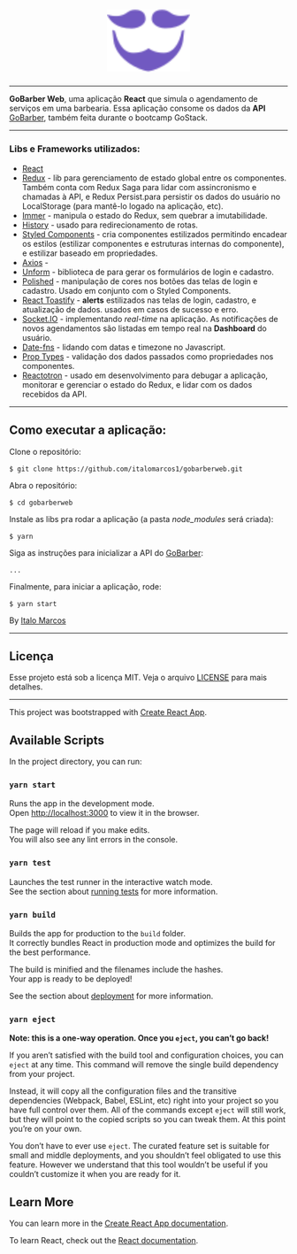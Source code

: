 <h1 align="center">
  <img alt="GoBarber" title="GoBarber" src="./gobarber.svg" width="150px" />
</h1>

---

**GoBarber Web**, uma aplicação **React** que simula o agendamento de serviços em uma barbearia. Essa aplicação consome os dados da **API** [GoBarber](https://github.com/italomarcos1/GoBarber/), também feita durante o bootcamp GoStack.

---
### Libs e Frameworks utilizados:

- [React](https://github.com/facebook/react)
- [Redux](https://github.com/reduxjs/redux) - lib para gerenciamento de estado global entre os componentes. Também conta com Redux Saga para lidar com assincronismo e chamadas à API, e Redux Persist.para persistir os dados do usuário no LocalStorage (para mantê-lo logado na aplicação, etc).
- [Immer](https://github.com/immerjs/immer) - manipula o estado do Redux, sem quebrar a imutabilidade.
- [History](https://github.com/ReactTraining/history) - usado para redirecionamento de rotas.
- [Styled Components](https://github.com/styled-components/styled-components) - cria componentes estilizados permitindo encadear os estilos (estilizar componentes e estruturas internas do componente), e estilizar baseado em propriedades.
- [Axios](https://github.com/axios/axios) - 
- [Unform](https://github.com/rocketseat/unform) - biblioteca de para gerar os formulários de login e cadastro. 
- [Polished](https://github.com/styled-components/polished) - manipulação de cores nos botões das telas de login e cadastro. Usado em conjunto com o Styled Components.
- [React Toastify](https://github.com/fkhadra/react-toastify) - **alerts** estilizados nas telas de login, cadastro, e atualização de dados. usados em casos de sucesso e erro.
- [Socket.IO](https://github.com/socketio/socket.io) - implementando *real-time* na aplicação. As notificações de novos agendamentos são listadas em tempo real na **Dashboard** do usuário.
- [Date-fns](https://github.com/date-fns/date-fns) - lidando com datas e timezone no Javascript.
- [Prop Types](https://github.com/facebook/prop-types) - validação dos dados passados como propriedades nos componentes.
- [Reactotron](https://github.com/infinitered/reactotron) - usado em desenvolvimento para debugar a aplicação, monitorar e gerenciar o estado do Redux, e lidar com os dados recebidos da API.

---

## Como executar a aplicação:

Clone o repositório:
```
$ git clone https://github.com/italomarcos1/gobarberweb.git
```
Abra o repositório:
```
$ cd gobarberweb
```
Instale as libs pra rodar a aplicação (a pasta *node_modules* será criada):
```
$ yarn
```
Siga as instruções para inicializar a API do [GoBarber]():
```
...
```

Finalmente, para iniciar a aplicação, rode:
```
$ yarn start
```
By [Italo Marcos](https://www.linkedin.com/in/italo-m-b181b1117/)

---
## Licença

Esse projeto está sob a licença MIT. Veja o arquivo [LICENSE](https://github.com/flaviohugo14/fastfeet/blob/master/LICENSE) para mais detalhes.

---




This project was bootstrapped with [Create React App](https://github.com/facebook/create-react-app).

## Available Scripts

In the project directory, you can run:

### `yarn start`

Runs the app in the development mode.<br />
Open [http://localhost:3000](http://localhost:3000) to view it in the browser.

The page will reload if you make edits.<br />
You will also see any lint errors in the console.

### `yarn test`

Launches the test runner in the interactive watch mode.<br />
See the section about [running tests](https://facebook.github.io/create-react-app/docs/running-tests) for more information.

### `yarn build`

Builds the app for production to the `build` folder.<br />
It correctly bundles React in production mode and optimizes the build for the best performance.

The build is minified and the filenames include the hashes.<br />
Your app is ready to be deployed!

See the section about [deployment](https://facebook.github.io/create-react-app/docs/deployment) for more information.

### `yarn eject`

**Note: this is a one-way operation. Once you `eject`, you can’t go back!**

If you aren’t satisfied with the build tool and configuration choices, you can `eject` at any time. This command will remove the single build dependency from your project.

Instead, it will copy all the configuration files and the transitive dependencies (Webpack, Babel, ESLint, etc) right into your project so you have full control over them. All of the commands except `eject` will still work, but they will point to the copied scripts so you can tweak them. At this point you’re on your own.

You don’t have to ever use `eject`. The curated feature set is suitable for small and middle deployments, and you shouldn’t feel obligated to use this feature. However we understand that this tool wouldn’t be useful if you couldn’t customize it when you are ready for it.

## Learn More

You can learn more in the [Create React App documentation](https://facebook.github.io/create-react-app/docs/getting-started).

To learn React, check out the [React documentation](https://reactjs.org/).